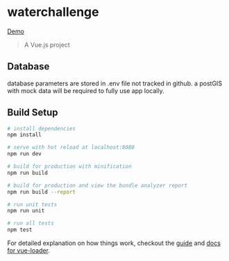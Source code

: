 # waterchallenge
[Demo](https://salty-temple-22620.herokuapp.com/)
> A Vue.js project

## Database
database parameters are stored in .env file not tracked in github. a postGIS with mock data will be required to fully use app locally.

## Build Setup

``` bash
# install dependencies
npm install

# serve with hot reload at localhost:8080
npm run dev

# build for production with minification
npm run build

# build for production and view the bundle analyzer report
npm run build --report

# run unit tests
npm run unit

# run all tests
npm test
```

For detailed explanation on how things work, checkout the [guide](http://vuejs-templates.github.io/webpack/) and [docs for vue-loader](http://vuejs.github.io/vue-loader).
